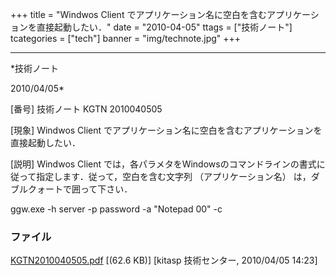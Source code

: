 ﻿+++
title = "Windwos Client でアプリケーション名に空白を含むアプリケーションを直接起動したい．"
date = "2010-04-05"
ttags = ["技術ノート"]
tcategories = ["tech"]
banner = "img/technote.jpg"
+++

-----------------------------------------------------------------------------------------------------------------------------

*技術ノート

2010/04/05*


[番号]
技術ノート KGTN 2010040505

[現象]
Windwos Client
でアプリケーション名に空白を含むアプリケーションを直接起動したい．

[説明]
Windwos Client
では，各パラメタをWindowsのコマンドラインの書式に従って指定します．従って，空白を含む文字列
（アプリケーション名） は，ダブルクォートで囲って下さい．

ggw.exe -h server -p password -a "Notepad 00" -c


### ファイル

 
 


[KGTN2010040505.pdf](http://techreport.kitasp.net/attachments/download/127/KGTN2010040505.pdf)
 [(62.6 KB)] [kitasp 技術センター, 2010/04/05
14:23]


 


 

